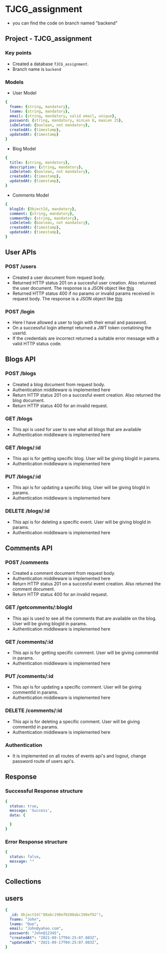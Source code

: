 # TJCG_assignment

- you can find the code on branch named "backend"


## Project - TJCG_assignment

### Key points
- Created a database `TJCG_assignment`. 
- Branch name is `backend`

### Models
- User Model
```yaml
{ 
  fname: {string, mandatory},
  lname: {string, mandatory},
  email: {string, mandatory, valid email, unique}, 
  password: {string, mandatory, minLen 8, maxLen 25},
  isDeleted: {boolean, not mandatory},
  createdAt: {timestamp},
  updatedAt: {timestamp}
}
```

- Blog Model
```yaml
{ 
  title: {string, mandatory},
  description: {string, mandatory}, 
  isDeleted: {boolean, not mandatory},
  createdAt: {timestamp},
  updatedAt: {timestamp},
}
```

- Comments Model
```yaml
{ 
  blogId: {ObjectId, mandatory},
  comment: {string, mandatory}, 
  commentBy: {string, mandatory},
  isDeleted: {boolean, not mandatory},
  createdAt: {timestamp},
  updatedAt: {timestamp},
}
```

## User APIs 
### POST /users
- Created a user document from request body.
- Returned HTTP status 201 on a succesful user creation. Also returned the user document. The response is a JSON object like [this](#successful-response-structure)
- Returned HTTP status 400 if no params or invalid params received in request body. The response is a JSON object like [this](#error-response-structure)

### POST /login
- Here I have allowed a user to login with their email and password.
- On a successful login attempt returned a JWT token contatining the userId. 
- If the credentials are incorrect returned a suitable error message with a valid HTTP status code. 


## Blogs API
### POST /blogs
- Created a blog document from request body.
- Authentication middleware is implemented here
- Return HTTP status 201 on a succesful event creation. Also returned the blog document. 
- Return HTTP status 400 for an invalid request.

### GET /blogs
- This api is used for user to see what all blogs that are available 
- Authentication middleware is implemented here

### GET /blogs/:id
- This api is for getting specific blog. User will be giving blogId in params. 
- Authentication middleware is implemented here

### PUT /blogs/:id
- This api is for updating a specific blog. User will be giving blogId in params.
- Authentication middleware is implemented here

### DELETE /blogs/:id
- This api is for deleting a specific event. User will be giving blogId in params.
- Authentication middleware is implemented here


## Comments API
### POST /comments
- Created a comment document from request body.
- Authentication middleware is implemented here
- Return HTTP status 201 on a succesful event creation. Also returned the comment document. 
- Return HTTP status 400 for an invalid request.

### GET /getcomments/:blogId
- This api is used to see all the comments that are available on the blog. User will be giving blogId in params.
- Authentication middleware is implemented here

### GET /comments/:id
- This api is for getting specific comment. User will be giving commentId in params. 
- Authentication middleware is implemented here

### PUT /comments/:id
- This api is for updating a specific comment. User will be giving commentId in params.
- Authentication middleware is implemented here

### DELETE /comments/:id
- This api is for deleting a specific comment. User will be giving commentId in params.
- Authentication middleware is implemented here



### Authentication
- It is implemented on all routes of events api's and logout, change password route of users api's. 

## Response

### Successful Response structure
```yaml
{
  status: true,
  message: 'Success',
  data: {

  }
}
```
### Error Response structure
```yaml
{
  status: false,
  message: ""
}
```

## Collections
## users
```yaml
{
  _id: ObjectId("88abc190ef0288abc190ef02"),
  fname: "John",
  lname: "Doe",
  email: "John@yahoo.com", 
  password: "John@12345",
  "createdAt": "2021-09-17T04:25:07.803Z",
  "updatedAt": "2021-09-17T04:25:07.803Z",
}
```